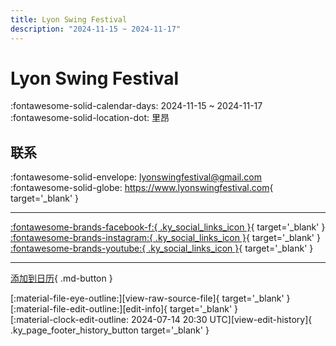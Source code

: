 ```yaml
---
title: Lyon Swing Festival
description: "2024-11-15 ~ 2024-11-17"
---
```


# Lyon Swing Festival 

:fontawesome-solid-calendar-days: 2024-11-15 ~ 2024-11-17  
:fontawesome-solid-location-dot: 里昂  

## 联系

:fontawesome-solid-envelope: <lyonswingfestival@gmail.com>  
:fontawesome-solid-globe: <https://www.lyonswingfestival.com>{ target='_blank' }  

---

 [:fontawesome-brands-facebook-f:{ .ky_social_links_icon }](https://www.facebook.com/LyonSwingFestival){ target='_blank' } [:fontawesome-brands-instagram:{ .ky_social_links_icon }](https://instagram.com/lyonswingfestival){ target='_blank' } [:fontawesome-brands-youtube:{ .ky_social_links_icon }](https://youtube.com/@lyonswingfestival){ target='_blank' }

---

[添加到日历](https://swing.news/ics/zh-Hans/2024/fr_FR/lyon-swing-festival-2024.ics){ .md-button }

<div class="ky_page_footer" markdown>
<div class="ky_page_footer_trailing" markdown="span">
[:material-file-eye-outline:][view-raw-source-file]{ target='_blank' }
[:material-file-edit-outline:][edit-info]{ target='_blank' }
</div>
<div class="ky_page_footer_leading" markdown="span">
[:material-clock-edit-outline: 2024-07-14 20:30 UTC][view-edit-history]{ .ky_page_footer_history_button target='_blank' }
</div>
</div>

[view-raw-source-file]: https://github.com/swingdance/events/blob/main/2024/fr_FR/lyon-swing-festival-2024.json "查看原始源文件"
[edit-info]: https://github.com/swingdance/events/issues/new?assignees=&labels=update+event&projects=&template=03-update_entity.yml&title=%5B2024%2Ffr_FR%5D%20Lyon%20Swing%20Festival&region=fr_FR&year=2024&id=lyon-swing-festival-2024&name=Lyon%20Swing%20Festival&org_id= "编辑信息"

[view-edit-history]: https://github.com/swingdance/events/commits/main/2024/fr_FR/lyon-swing-festival-2024.json "查看编辑历史"

